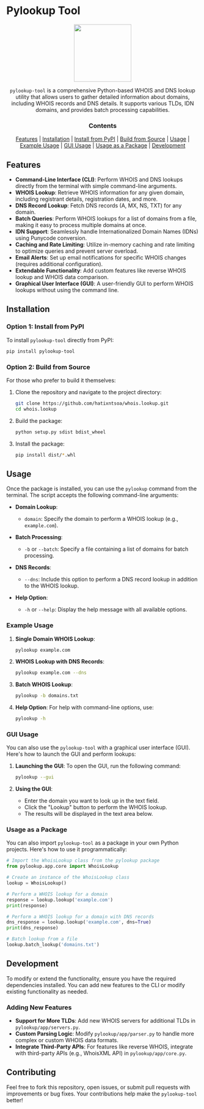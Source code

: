 # Pylookup Tool

<p align="center">
 <img height="150" src="https://raw.githubusercontent.com/hatixntsoa/whois.lookup/master/imgs/pylookup.png"/>
</p>

<div align="center">

<p>

``pylookup-tool`` is a comprehensive Python-based WHOIS and DNS lookup utility that allows users to gather detailed information about domains, including WHOIS records and DNS details. It supports various TLDs, IDN domains, and provides batch processing capabilities. 

</p>

### Contents

[Features](#features) |
[Installation](#installation) |
[Install from PyPI](#option-1-install-from-pypi) |
[Build from Source](#option-2-build-from-source) |
[Usage](#usage) |
[Example Usage](#example-usage) |
[GUI Usage](#gui-usage) |
[Usage as a Package](#usage-as-a-package) |
[Development](#development)

</div>

## Features

- **Command-Line Interface (CLI)**: Perform WHOIS and DNS lookups directly from the terminal with simple command-line arguments.
- **WHOIS Lookup**: Retrieve WHOIS information for any given domain, including registrant details, registration dates, and more.
- **DNS Record Lookup**: Fetch DNS records (A, MX, NS, TXT) for any domain.
- **Batch Queries**: Perform WHOIS lookups for a list of domains from a file, making it easy to process multiple domains at once.
- **IDN Support**: Seamlessly handle Internationalized Domain Names (IDNs) using Punycode conversion.
- **Caching and Rate Limiting**: Utilize in-memory caching and rate limiting to optimize queries and prevent server overload.
- **Email Alerts**: Set up email notifications for specific WHOIS changes (requires additional configuration).
- **Extendable Functionality**: Add custom features like reverse WHOIS lookup and WHOIS data comparison.
- **Graphical User Interface (GUI)**: A user-friendly GUI to perform WHOIS lookups without using the command line.

## Installation

### Option 1: Install from PyPI

To install `pylookup-tool` directly from PyPI:

```bash
pip install pylookup-tool
```

### Option 2: Build from Source

For those who prefer to build it themselves:

1. Clone the repository and navigate to the project directory:

   ```bash
   git clone https://github.com/hatixntsoa/whois.lookup.git
   cd whois.lookup
   ```

2. Build the package:

   ```bash
   python setup.py sdist bdist_wheel
   ```

3. Install the package:

   ```bash
   pip install dist/*.whl
   ```

## Usage

Once the package is installed, you can use the `pylookup` command from the terminal. The script accepts the following command-line arguments:

- **Domain Lookup**:
  - `domain`: Specify the domain to perform a WHOIS lookup (e.g., `example.com`).

- **Batch Processing**:
  - `-b` or `--batch`: Specify a file containing a list of domains for batch processing.

- **DNS Records**:
  - `--dns`: Include this option to perform a DNS record lookup in addition to the WHOIS lookup.

- **Help Option**:
  - `-h` or `--help`: Display the help message with all available options.

### Example Usage

1. **Single Domain WHOIS Lookup**:
   ```bash
   pylookup example.com
   ```

2. **WHOIS Lookup with DNS Records**:
   ```bash
   pylookup example.com --dns
   ```

3. **Batch WHOIS Lookup**:
   ```bash
   pylookup -b domains.txt
   ```

4. **Help Option**:
   For help with command-line options, use:
   ```bash
   pylookup -h
   ```

### GUI Usage

You can also use the `pylookup-tool` with a graphical user interface (GUI). Here's how to launch the GUI and perform lookups:

1. **Launching the GUI**:
   To open the GUI, run the following command:
   ```bash
   pylookup --gui
   ```

2. **Using the GUI**:
   - Enter the domain you want to look up in the text field.
   - Click the "Lookup" button to perform the WHOIS lookup.
   - The results will be displayed in the text area below.

### Usage as a Package

You can also import `pylookup-tool` as a package in your own Python projects. Here's how to use it programmatically:

```python
# Import the WhoisLookup class from the pylookup package
from pylookup.app.core import WhoisLookup

# Create an instance of the WhoisLookup class
lookup = WhoisLookup()

# Perform a WHOIS lookup for a domain
response = lookup.lookup('example.com')
print(response)

# Perform a WHOIS lookup for a domain with DNS records
dns_response = lookup.lookup('example.com', dns=True)
print(dns_response)

# Batch lookup from a file
lookup.batch_lookup('domains.txt')
```

## Development

To modify or extend the functionality, ensure you have the required dependencies installed. You can add new features to the CLI or modify existing functionality as needed.

### Adding New Features

- **Support for More TLDs**: Add new WHOIS servers for additional TLDs in `pylookup/app/servers.py`.
- **Custom Parsing Logic**: Modify `pylookup/app/parser.py` to handle more complex or custom WHOIS data formats.
- **Integrate Third-Party APIs**: For features like reverse WHOIS, integrate with third-party APIs (e.g., WhoisXML API) in `pylookup/app/core.py`.

## Contributing

Feel free to fork this repository, open issues, or submit pull requests with improvements or bug fixes. Your contributions help make the `pylookup-tool` better!